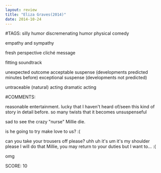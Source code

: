 ```yaml
---
layout: review
title: "Eliza Graves(2014)"
date: 2014-10-24
---
```


#TAGS:
silly humor
discremenating humor
physical comedy

empathy and sympathy

fresh perspective
cliché message

fitting soundtrack

unexpected outcome
acceptable suspense (developments predicted minutes before)
exceptional suspense (developments not predicted)

untraceable (natural) acting
dramatic acting

#COMMENTS:

reasonable entertainment. lucky that I haven't heard of/seen this kind of story in detail before. so many twists that it becomes unsuspenseful

sad to see the crazy "nurse" Millie die. 

is he going to try make love to us? :(

can you take your trousers off please?
	uhh uh it's um it's my shoulder
please
		I will do that Millie, you may return to your duties
but I want to... :(

omg





SCORE:
10

